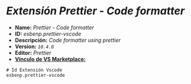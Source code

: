 <!-- Autor: Daniel Benjamin Perez Morales -->
<!-- GitHub: https://github.com/DanielBenjaminPerezMoralesDev13 -->
<!-- GitLab: https://gitlab.com/DanielBenjaminPerezMoralesDev13 -->
<!-- Correo electrónico: danielperezdev@proton.me -->

# ***Extensión Prettier - Code formatter***

- **Name:** *Prettier - Code formatter*
- **ID:** *esbenp.prettier-vscode*
- **Descripción:** *Code formatter using prettier*
- **Version:** *`10.4.0`*
- **Editor:** *Prettier*
- **[Vínculo de VS Marketplace:](https://marketplace.visualstudio.com/items?itemName=esbenp.prettier-vscode "https://marketplace.visualstudio.com/items?itemName=esbenp.prettier-vscode")**

```plaintext
# Id Extensión Vscode
esbenp.prettier-vscode
```
